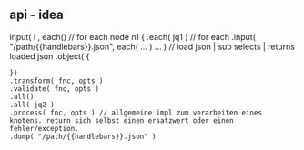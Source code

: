 
## api -  idea
input( i ,
    each()       // for each node n1 {
    .each( jq1 )  //   for each
    .input( "/path/{{handlebars}}.json",
         each( ... ) ...
    ) // load json | sub selects | returns loaded json
    .object( {

    })
    .transform( fnc, opts )
    .validate( fnc, opts )
    .all()
    .all( jq2 )
    .process( fnc, opts ) // allgemeine impl zum verarbeiten eines knotens. return sich selbst einen ersatzwert oder einen fehler/exception.
    .dump( "/path/{{handlebars}}.json" )